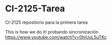 # CI-2125-Tarea
CI-2125 repositorio para la primera tarea

This is how we do it! probando sincronización
https://www.youtube.com/watch?v=0hiUuL5uTKc  
